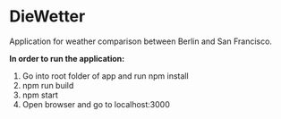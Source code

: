 # DieWetter
Application for weather comparison between Berlin and San Francisco.

**In order to run the application:**
1. Go into root folder of app and run npm install
2. npm run build
3. npm start
4. Open browser and go to localhost:3000
